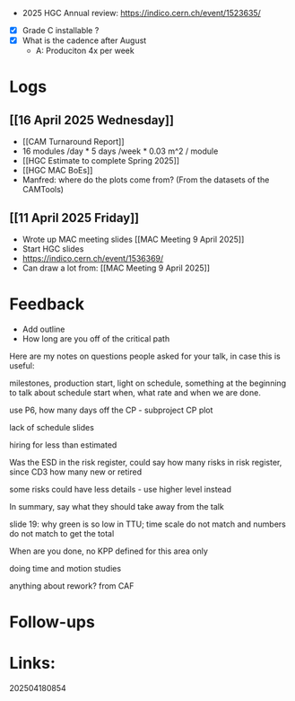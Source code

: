 
- 2025 HGC Annual review: https://indico.cern.ch/event/1523635/

- [x] Grade C installable ? 
- [x] What is the cadence after August
	- A: Produciton 4x per week

# Logs

## [[16 April 2025 Wednesday]]
- [[CAM Turnaround Report]]
- 16 modules /day * 5 days /week * 0.03 m^2 / module
- [[HGC Estimate to complete Spring 2025]]
- [[HGC MAC BoEs]]
- Manfred: where do the plots come from? (From the datasets of the CAMTools)

## [[11 April 2025 Friday]]
- Wrote up MAC meeting slides [[MAC Meeting 9 April 2025]]
- Start HGC slides 
- https://indico.cern.ch/event/1536369/
- Can draw a lot from: [[MAC Meeting 9 April 2025]]


# Feedback
- Add outline
- How long are you off of the critical path

Here are my notes on questions people asked for your talk, in case this is useful:

  

milestones, production start, light on schedule, something at the beginning to talk about schedule start when, what rate and when we are done.

use P6, how many days off the CP - subproject CP plot

lack of schedule slides

hiring for less than estimated

  

Was the ESD in the risk register, could say how many risks in risk register, since CD3 how many new or retired

some risks could have less details - use higher level instead

  

In summary, say what they should take away from the talk

  

slide 19: why green is so low in TTU; time scale do not match and numbers do not match to get the total

When are you done, no KPP defined for this area only


doing time and motion studies

  
anything about rework? from CAF

  

# Follow-ups


# Links: 



202504180854
